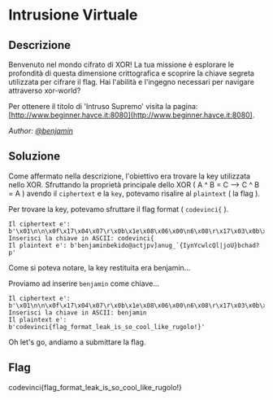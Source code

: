 # Intrusione Virtuale

## Descrizione
Benvenuto nel mondo cifrato di XOR! La tua missione è esplorare le profondità di questa dimensione crittografica e scoprire la chiave segreta utilizzata per cifrare il flag. 
Hai l'abilità e l'ingegno necessari per navigare attraverso xor-world?

Per ottenere il titolo di 'Intruso Supremo' visita la pagina: [http://www.beginner.havce.it:8080](http://www.beginner.havce.it:8080).

*Author: [@benjamin](https://github.com/b3nj4m1no)*


## Soluzione
Come affermato nella descrizione, l'obiettivo era trovare la key utilizzata nello XOR.
Sfruttando la proprietà principale dello XOR ( A ^ B = C --> C ^ B = A ) avendo il `ciphertext` e la `key`, potevamo risalire al `plaintext` ( la flag ).

Per trovare la key, potevamo sfruttare il flag format ( `codevinci{` ).
```
Il ciphertext e': b'\x01\n\n\x0f\x17\x04\x07\r\x0b\x1e\x08\x06\x00\n6\x08\r\x17\x03\x0b\x152\x05\x0b\x03\x0e1\x03\x122\x1a\x01=\x06\x01\x05\r2\x05\x07\t\x001\x18\x14\n\x06\x02\rD\x13'
Inserisci la chiave in ASCII: codevinci{
Il plaintext e': b'benjaminbekido@actjpv]anug_`{IynYcwlcQl|joU}bchad?p'
```
Come si poteva notare, la key restituita era benjamin...

Proviamo ad inserire `benjamin` come chiave...
```
Il ciphertext e': b'\x01\n\n\x0f\x17\x04\x07\r\x0b\x1e\x08\x06\x00\n6\x08\r\x17\x03\x0b\x152\x05\x0b\x03\x0e1\x03\x122\x1a\x01=\x06\x01\x05\r2\x05\x07\t\x001\x18\x14\n\x06\x02\rD\x13'
Inserisci la chiave in ASCII: benjamin
Il plaintext e': b'codevinci{flag_format_leak_is_so_cool_like_rugolo!}'
```

Oh let's go, andiamo a submittare la flag.

## Flag
codevinci{flag_format_leak_is_so_cool_like_rugolo!}
